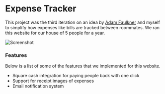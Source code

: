Expense Tracker
===============

This project was the third iteration on an idea by [Adam Faulkner](https://github.com/adamfaulkner) and myself to simplify how expenses like bills are tracked between roommates. We ran this website for our house of 5 people for a year.

![Screenshot](http://imgur.com/O58A2zn)

### Features
Below is a list of some of the features that we implemented for this website.
- Square cash integration for paying people back with one click
- Support for receipt images of expenses
- Email notification system
